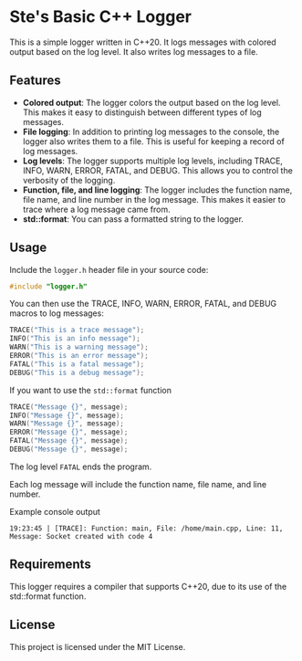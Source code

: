 # Ste's Basic C++ Logger

This is a simple logger written in C++20. It logs messages with colored output based on the log level. It also writes log messages to a file.

## Features

- **Colored output**: The logger colors the output based on the log level. This makes it easy to distinguish between different types of log messages.
- **File logging**: In addition to printing log messages to the console, the logger also writes them to a file. This is useful for keeping a record of log messages.
- **Log levels**: The logger supports multiple log levels, including TRACE, INFO, WARN, ERROR, FATAL, and DEBUG. This allows you to control the verbosity of the logging.
- **Function, file, and line logging**: The logger includes the function name, file name, and line number in the log message. This makes it easier to trace where a log message came from.
- **std::format**: You can pass a formatted string to the logger.

## Usage

Include the `logger.h` header file in your source code:

```cpp
#include "logger.h"
```

You can then use the TRACE, INFO, WARN, ERROR, FATAL, and DEBUG macros to log messages:
```cpp
TRACE("This is a trace message");
INFO("This is an info message");
WARN("This is a warning message");
ERROR("This is an error message");
FATAL("This is a fatal message");
DEBUG("This is a debug message");
```
If you want to use the ```std::format``` function

```cpp
TRACE("Message {}", message);
INFO("Message {}", message);
WARN("Message {}", message);
ERROR("Message {}", message);
FATAL("Message {}", message);
DEBUG("Message {}", message);
```

The log level ```FATAL``` ends the program.

Each log message will include the function name, file name, and line number.

Example console output

```19:23:45 | [TRACE]: Function: main, File: /home/main.cpp, Line: 11, Message: Socket created with code 4```

## Requirements
This logger requires a compiler that supports C++20, due to its use of the std::format function.

## License
This project is licensed under the MIT License.
